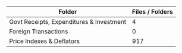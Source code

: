 | Folder                                   |   Files / Folders |
|------------------------------------------|-------------------|
| Govt Receipts, Expenditures & Investment |                 4 |
| Foreign Transactions                     |                 0 |
| Price Indexes & Deflators                |               917 |